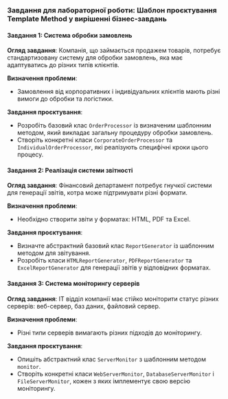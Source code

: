 ### Завдання для лабораторної роботи: Шаблон проєктування Template Method у вирішенні бізнес-завдань

#### Завдання 1: Система обробки замовлень

**Огляд завдання**:
Компанія, що займається продажем товарів, потребує стандартизовану систему для обробки замовлень, яка має адаптуватись
до різних типів клієнтів.

**Визначення проблеми**:

- Замовлення від корпоративних і індивідуальних клієнтів мають різні вимоги до обробки та логістики.

**Завдання проєктування**:

- Розробіть базовий клас `OrderProcessor` із визначеним шаблонним методом, який викладає загальну процедуру обробки
  замовлень.
- Створіть конкретні класи `CorporateOrderProcessor` та `IndividualOrderProcessor`, які реалізують специфічні кроки
  цього процесу.

#### Завдання 2: Реалізація системи звітності

**Огляд завдання**:
Фінансовий департамент потребує гнучкої системи для генерації звітів, котра може підтримувати різні формати.

**Визначення проблеми**:

- Необхідно створити звіти у форматах: HTML, PDF та Excel.

**Завдання проєктування**:

- Визначте абстрактний базовий клас `ReportGenerator` із шаблонним методом для звітування.
- Розробіть класи `HTMLReportGenerator`, `PDFReportGenerator` та `ExcelReportGenerator` для генерації звітів у
  відповідних форматах.

#### Завдання 3: Система моніторингу серверів

**Огляд завдання**:
ІТ відділ компанії має стійко моніторити статус різних серверів: веб-сервер, баз даних, файловий сервер.

**Визначення проблеми**:

- Різні типи серверів вимагають різних підходів до моніторингу.

**Завдання проєктування**:

- Опишіть абстрактний клас `ServerMonitor` з шаблонним методом `monitor`.
- Створіть конкретні класи `WebServerMonitor`, `DatabaseServerMonitor` і `FileServerMonitor`, кожен з яких імплементує
  свою версію моніторингу.
